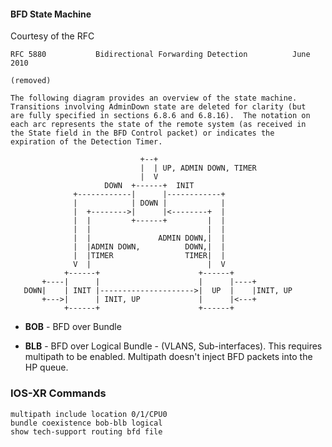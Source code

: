 #### BFD State Machine
Courtesy of the RFC

```
RFC 5880           Bidirectional Forwarding Detection          June 2010

(removed) 

The following diagram provides an overview of the state machine.
Transitions involving AdminDown state are deleted for clarity (but
are fully specified in sections 6.8.6 and 6.8.16).  The notation on
each arc represents the state of the remote system (as received in
the State field in the BFD Control packet) or indicates the
expiration of the Detection Timer.

                             +--+
                             |  | UP, ADMIN DOWN, TIMER
                             |  V
                     DOWN  +------+  INIT
              +------------|      |------------+
              |            | DOWN |            |
              |  +-------->|      |<--------+  |
              |  |         +------+         |  |
              |  |                          |  |
              |  |               ADMIN DOWN,|  |
              |  |ADMIN DOWN,          DOWN,|  |
              |  |TIMER                TIMER|  |
              V  |                          |  V
            +------+                      +------+
       +----|      |                      |      |----+
   DOWN|    | INIT |--------------------->|  UP  |    |INIT, UP
       +--->|      | INIT, UP             |      |<---+
            +------+                      +------+
```

* **BOB** - BFD over Bundle

* **BLB** - BFD over Logical Bundle - (VLANS, Sub-interfaces). This requires multipath to be enabled. Multipath doesn't inject BFD packets into the HP queue.

### IOS-XR Commands
```
multipath include location 0/1/CPU0
bundle coexistence bob-blb logical
show tech-support routing bfd file
```